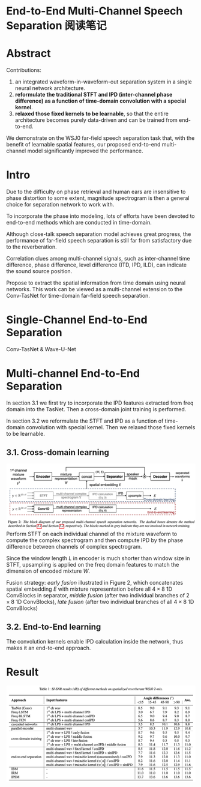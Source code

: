 # End-to-End Multi-Channel Speech Separation 阅读笔记

# Abstract
Contributions:
1) an integrated waveform-in-waveform-out separation system in a single neural network architecture.
2) **reformulate the traditional STFT and IPD (inter-channel phase difference) as a function of time-domain convolution with a special kernel**.
3) **relaxed those fixed kernels to be learnable**, so that the entire architecture becomes purely data-driven and can be trained from end-to-end.

We demonstrate on the WSJ0 far-field speech separation task that, with the benefit of learnable spatial features, our proposed end-to-end multi-channel model significantly improved the performance.

# Intro
Due to the difficulty on phase retrieval and human ears are insensitive to phase distortion to some extent, magnitude spectrogram is then a general choice for separation network to work with.

To incorporate the phase into modeling, lots of efforts have been devoted to end-to-end methods which are conducted in time-domain. 

Although close-talk speech separation model achieves great progress, the performance of far-field speech separation is still far from satisfactory due to the reverberation.

Correlation clues among multi-channel signals, such as inter-channel time difference, phase difference, level difference (ITD, IPD, ILD), can indicate the sound source position.

Propose to extract the spatial information from time domain using neural networks. This work can be viewed as a multi-channel extension to the Conv-TasNet for time-domain far-field speech separation.

# Single-Channel End-to-End Separation
Conv-TasNet & Wave-U-Net

# Multi-channel End-to-End Separation
In section 3.1 we first try to incorporate the IPD features extracted from freq domain into the TasNet. Then a cross-domain joint training is performed.

In section 3.2 we reformulate the STFT and IPD as a function of time-domain convolution with special kernel. Then we relaxed those fixed kernels to be learnable.

## 3.1. Cross-domain learning
![](https://raw.githubusercontent.com/FYJNEVERFOLLOWS/Picture-Bed/main/202208/20220809155945.png)
Perform STFT on each individual channel of the mixture waveform to compute the complex spectrogram and then compute IPD by the phase difference between channels of complex spectrogram.

Since the window length $L$ in encoder is much shorter than window size in STFT, upsampling is applied on the freq domain features to match the dimension of encoded mixture $W$.

Fusion strategy: *early fusion* illustrated in Figure 2, which concatenates spatial embedding $E$ with mixture representation before all $4\times8$ 1D ConvBlocks in separator, *middle fusion* (after two individual branches of $2\times8$ 1D ConvBlocks), *late fusion* (after two individual branches of all $4\times8$ 1D ConvBlocks)

## 3.2. End-to-End learning
The convolution kernels enable IPD calculation inside the network, thus makes it an end-to-end approach.

# Result
![](https://raw.githubusercontent.com/FYJNEVERFOLLOWS/Picture-Bed/main/202208/20220809202615.png)